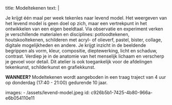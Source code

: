 title: Modeltekenen
text: |
  <p>Je krijgt één maal per week tekenles naar levend
  model. Het weergeven van het levend model is geen
  doel op zich, maar een vertrekpunt in het ontwikkelen
  van een eigen beeldtaal. Via observatie en experiment
  verken je verschillende materialen en disciplines:
  potloodtekenen, houtskooltekenen, schilderen met
  acryl- of olieverf, pastel, bister, collage, digitale
  mogelijkheden en andere.
  Je krijgt inzicht in de beeldende begrippen als vorm,
  kleur, compositie, dieptewerking, licht en schaduw,
  contrast. Verdiep je in de anatomie van het menselijk
  lichaam en verscherp je gevoel voor detail.
  Dit atelier is ook toegankelijk voor de afdelingen
  tekenkunst, schilderkunst en grafiekkunst.
  </p>
  <p><strong>WANNEER? </strong>Modeltekenen wordt aangeboden in
  een traag traject van 4 uur op donderdag (17:40 -
  21:00) gedurende 10 jaar.
  </p>
images:
  - /assets/levend-model.jpeg
id: c926b5b1-7425-4b80-966a-e6b054110e11
